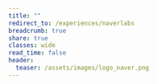 ```yaml
---
title: ""
redirect_to: /experiences/naverlabs
breadcrumb: true
share: true
classes: wide
read_time: false
header:
  teaser: /assets/images/logo_naver.png
---
```

